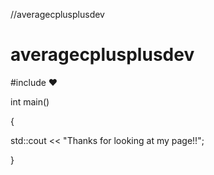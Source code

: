 //averagecplusplusdev
<!DOCTYPE html>
<html>
<head>
    <title> README.md </title>
</head>
<body>
    <!-- 
       #
    -->
    <h1>averagecplusplusdev</h1>
    <p>#include ♥<iostream></p>
           <p>int main()</p>
           <p>{</p>
           <p>       std::cout << "Thanks for looking at my page!!";</p>
                     <p>}</p>
</body>
</html>

